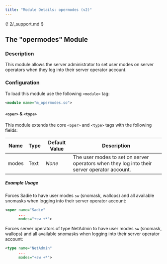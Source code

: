 ```yaml
---
title: "Module Details: opermodes (v2)"
---
```


{! 2/_support.md !}

## The "opermodes" Module

### Description

This module allows the server administrator to set user modes on server operators when they log into their server operator account.

### Configuration

To load this module use the following `<module>` tag:

```xml
<module name="m_opermodes.so">
```

#### `<oper>` &amp; `<type>`

This module extends the core `<oper>` and `<type>` tags with the following fields:

Name  | Type | Default Value | Description
----- | ---- | ------------- | -----------
modes | Text | *None*        | The user modes to set on server operators when they log into their server operator account.

##### Example Usage

Forces Sadie to have user modes `sw` (snomask, wallops) and all available snomasks when logging into their server operator account:

```xml
<oper name="Sadie"
      ...
      modes="+sw +*">
```

Forces server operators of type NetAdmin to have user modes `sw` (snomask, wallops) and all available snomasks when logging into their server operator account:

```xml
<type name="NetAdmin"
      ...
      modes="+sw +*">
```
